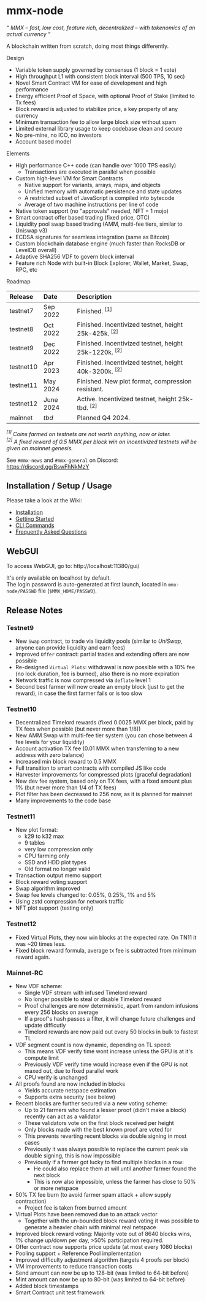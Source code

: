 # mmx-node

_“ MMX &ndash; fast, low cost, feature rich, decentralized &ndash; with tokenomics of an actual currency ”_

A blockchain written from scratch, doing most things differently.

Design
- Variable token supply governed by consensus (1 block = 1 vote)
- High throughput L1 with consistent block interval (500 TPS, 10 sec)
- Novel Smart Contract VM for ease of development and high performance
- Energy efficient Proof of Space, with optional Proof of Stake (limited to Tx fees)
- Block reward is adjusted to stabilize price, a key property of any currency
- Minimum transaction fee to allow large block size without spam
- Limited external library usage to keep codebase clean and secure
- No pre-mine, no ICO, no investors
- Account based model

Elements
- High performance C++ code (can handle over 1000 TPS easily)
  - Transactions are executed in parallel when possible
- Custom high-level VM for Smart Contracts
  - Native support for variants, arrays, maps, and objects
  - Unified memory with automatic persistence and state updates
  - A restricted subset of JavaScript is compiled into bytecode
  - Average of two machine instructions per line of code
- Native token support (no "approvals" needed, NFT = 1 mojo)
- Smart contract offer based trading (fixed price, OTC)
- Liquidity pool swap based trading (AMM, multi-fee tiers, similar to Uniswap v3)
- ECDSA signatures for seamless integration (same as Bitcoin)
- Custom blockchain database engine (much faster than RocksDB or LevelDB overall)
- Adaptive SHA256 VDF to govern block interval
- Feature rich Node with built-in Block Explorer, Wallet, Market, Swap, RPC, etc

Roadmap

| Release | Date | Description |
| :--- | :--- | :--- |
| testnet7 | Sep 2022 | Finished. <sup>[1]</sup> |
| testnet8 | Oct 2022 | Finished. Incentivized testnet, height 25k-425k. <sup>[2]</sup> |
| testnet9 | Dec 2022 | Finished. Incentivized testnet, height 25k-1220k. <sup>[2]</sup> |
| testnet10 | Apr 2023 | Finished. Incentivized testnet, height 40k-3200k. <sup>[2]</sup> |
| testnet11 | May 2024 | Finished. New plot format, compression resistant. |
| testnet12 | June 2024 | Active. Incentivized testnet, height 25k-tbd. <sup>[2]</sup> |
| mainnet | _tbd_ | Planned Q4 2024. |

_<sup>[1]</sup> Coins farmed on testnets are not worth anything, now or later._\
_<sup>[2]</sup> A fixed reward of 0.5 MMX per block win on incentivized testnets will be given on mainnet genesis._

See `#mmx-news` and `#mmx-general` on Discord: https://discord.gg/BswFhNkMzY

## Installation / Setup / Usage

Please take a look at the Wiki:

- [Installation](https://github.com/madMAx43v3r/mmx-node/wiki/Installation)
- [Getting Started](https://github.com/madMAx43v3r/mmx-node/wiki/Getting-Started)
- [CLI Commands](https://github.com/madMAx43v3r/mmx-node/wiki/CLI-Commands)
- [Frequently Asked Questions](https://github.com/madMAx43v3r/mmx-node/wiki/Frequently-Asked-Questions)

## WebGUI

To access WebGUI, go to: http://localhost:11380/gui/

It's only available on localhost by default. \
The login password is auto-generated at first launch, located in `mmx-node/PASSWD` file (`$MMX_HOME/PASSWD`).

## Release Notes

### Testnet9

- New `Swap` contract, to trade via liquidity pools (similar to _UniSwap_, anyone can provide liquidity and earn fees)
- Improved `Offer` contract: partial trades and extending offers are now possible
- Re-designed `Virtual Plots`: withdrawal is now possible with a 10% fee (no lock duration, fee is burned), also there is no more expiration
- Network traffic is now compressed via `deflate` level 1
- Second best farmer will now create an empty block (just to get the reward), in case the first farmer fails or is too slow

### Testnet10

- Decentralized Timelord rewards (fixed 0.0025 MMX per block, paid by TX fees when possible (but never more than 1/8))
- New AMM Swap with multi-fee tier system (you can chose between 4 fee levels for your liquidity)
- Account activation TX fee (0.01 MMX when transferring to a new address with zero balance)
- Increased min block reward to 0.5 MMX
- Full transition to smart contracts with compiled JS like code
- Harvester improvements for compressed plots (graceful degradation)
- New dev fee system, based only on TX fees, with a fixed amount plus 1% (but never more than 1/4 of TX fees)
- Plot filter has been decreased to 256 now, as it is planned for mainnet
- Many improvements to the code base

### Testnet11

- New plot format:
  - k29 to k32 max
  - 9 tables
  - very low compression only
  - CPU farming only
  - SSD and HDD plot types
  - Old format no longer valid
- Transaction output memo support
- Block reward voting support
- Swap algorithm improved
- Swap fee levels changed to: 0.05%, 0.25%, 1% and 5%
- Using zstd compression for network traffic
- NFT plot support (testing only)

### Testnet12

- Fixed Virtual Plots, they now win blocks at the expected rate. On TN11 it was ~20 times less.
- Fixed block reward formula, average tx fee is subtracted from minimum reward again.

### Mainnet-RC

- New VDF scheme:
  - Single VDF stream with infused Timelord reward
  - No longer possible to steal or disable Timelord reward
  - Proof challenges are now deterministic, apart from random infusions every 256 blocks on average
  - If a proof's hash passes a filter, it will change future challenges and update difficutly
  - Timelord rewards are now paid out every 50 blocks in bulk to fastest TL
- VDF segment count is now dynamic, depending on TL speed:
  - This means VDF verify time wont increase unless the GPU is at it's compute limit
  - Previously VDF verify time would increase even if the GPU is not maxed out, due to fixed parallel work
  - CPU verify is unchanged
- All proofs found are now included in blocks
  - Yields accurate netspace estimation
  - Supports extra security (see below)
- Recent blocks are further secured via a new voting scheme:
  - Up to 21 farmers who found a lesser proof (didn't make a block) recently can act as a validator
  - These validators vote on the first block received per height
  - Only blocks made with the best known proof are voted for
  - This prevents reverting recent blocks via double signing in most cases
  - Previously it was always possible to replace the current peak via double signing, this is now impossible
  - Previously if a farmer got lucky to find multiple blocks in a row:
    - He could also replace them at will until another farmer found the next block
    - This is now also impossible, unless the farmer has close to 50% or more netspace
- 50% TX fee burn (to avoid farmer spam attack + allow supply contraction)
  - Project fee is taken from burned amount
- Virtual Plots have been removed due to an attack vector
  - Together with the un-bounded block reward voting it was possible to generate a heavier chain with minimal real netspace
- Improved block reward voting: Majority vote out of 8640 blocks wins, 1% change up/down per day, >50% participation required.
- Offer contract now supports price update (at most every 1080 blocks)
- Pooling support + Reference Pool implementation
- Improved difficulty adjustment algorithm (targets 4 proofs per block)
- VM improvements to reduce transaction costs
- Send amount can now be up to 128-bit (was limited to 64-bit before)
- Mint amount can now be up to 80-bit (was limited to 64-bit before)
- Added block timestamps
- Smart Contract unit test framework









